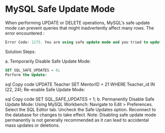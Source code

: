 # MySQL Safe Update Mode

When performing UPDATE or DELETE operations, MySQL's safe update mode can prevent queries that might inadvertently affect many rows. The error encountered :

```sql
Error Code: 1175. You are using safe update mode and you tried to update a table without a WHERE that uses a KEY column.
```

Solution Steps:

a. Temporarily Disable Safe Update Mode:
```sql
SET SQL_SAFE_UPDATES = 0;
Perform the Update:
```

sql
Copy code
UPDATE Teacher SET MentorID = 21 WHERE Teacher_id IN (22, 24);
Re-enable Safe Update Mode:

sql
Copy code
SET SQL_SAFE_UPDATES = 1;
b. Permanently Disable Safe Update Mode:
Using MySQL Workbench:
Navigate to Edit > Preferences.
Select the SQL Editor tab.
Uncheck the Safe Updates option.
Reconnect to the database for changes to take effect.
Note: Disabling safe update mode permanently is not generally recommended as it can lead to accidental mass updates or deletions.